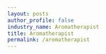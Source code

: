 ```yaml
---
layout: posts 
author_profile: false 
industry_name: Aromatherapist
title: Aromatherapist
permalink: /aromatherapist
---
```

